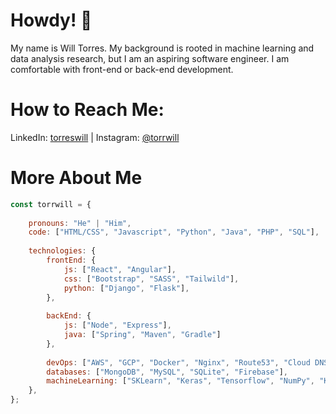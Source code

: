 # Howdy! :cowboy_hat_face:

My name is Will Torres. My background is rooted in machine learning and data analysis research, but I am an aspiring software engineer. I am comfortable with front-end or back-end development.

# How to Reach Me:
LinkedIn: [torreswill](https://www.linkedin.com/in/torreswill) |
Instagram: [@torrwill](https://www.instagram.com/torrwill/)

# More About Me
```javascript
const torrwill = {
    
    pronouns: "He" | "Him",
    code: ["HTML/CSS", "Javascript", "Python", "Java", "PHP", "SQL"],
    
    technologies: {        
        frontEnd: {
            js: ["React", "Angular"],
            css: ["Bootstrap", "SASS", "Tailwild"],
            python: ["Django", "Flask"],
        },
        
        backEnd: {
            js: ["Node", "Express"],
            java: ["Spring", "Maven", "Gradle"]
        },
        
        devOps: ["AWS", "GCP", "Docker", "Nginx", "Route53", "Cloud DNS", "Git"],
        databases: ["MongoDB", "MySQL", "SQLite", "Firebase"],
        machineLearning: ["SKLearn", "Keras", "Tensorflow", "NumPy", "Keras", "Seaborn", "R"]
    },
};
```
